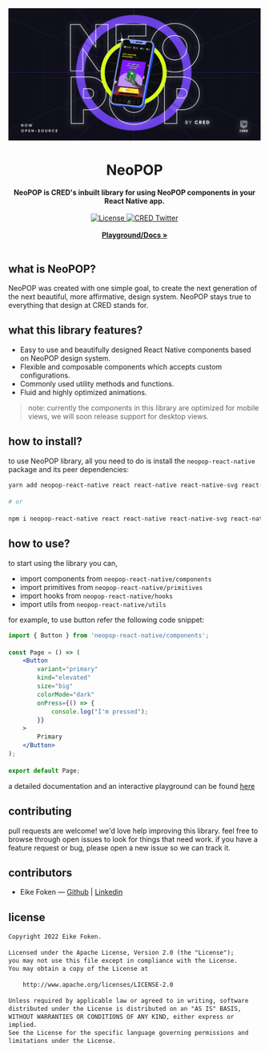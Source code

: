 <div align="center">
    <img src="neopop-land.png" alt="NeoPop Banner">
    <h1>NeoPOP</h1>
    <strong>NeoPOP is CRED's inbuilt library for using NeoPOP components in your React Native app.</strong>
</div>
<br>
<div align="center">
    <a href="https://github.com/efoken/neopop-react-native/blob/main/LICENSE">
        <img src="https://badgen.net/github/license/efoken/neopop-react-native" alt="License">
    </a>
    <a href="https://twitter.com/cred_club">
        <img src="https://img.shields.io/twitter/follow/cred_club?label=Twitter&style=flat&logo=twitter&color=1DA1F2" alt="CRED Twitter">
    </a>
</div>
<div align="center">
    <br>
    <a href="https://playground.cred.club"><b>Playground/Docs »</b></a>
    <br><br>
</div>

## what is NeoPOP?

NeoPOP was created with one simple goal, to create the next generation of the next beautiful, more affirmative, design system. NeoPOP stays true to everything that design at CRED stands for.

## what this library features?

-   Easy to use and beautifully designed React Native components based on NeoPOP design system.
-   Flexible and composable components which accepts custom configurations.
-   Commonly used utility methods and functions.
-   Fluid and highly optimized animations.

> note: currently the components in this library are optimized for mobile views, we will soon release support for desktop views.

## how to install?

to use NeoPOP library, all you need to do is install the `neopop-react-native` package and its peer dependencies:

```sh
yarn add neopop-react-native react react-native react-native-svg react-native-web

# or

npm i neopop-react-native react react-native react-native-svg react-native-web
```

## how to use?

to start using the library you can,

-   import components from `neopop-react-native/components`
-   import primitives from `neopop-react-native/primitives`
-   import hooks from `neopop-react-native/hooks`
-   import utils from `neopop-react-native/utils`

for example, to use button refer the following code snippet:

```jsx
import { Button } from 'neopop-react-native/components';

const Page = () => (
    <Button
        variant="primary"
        kind="elevated"
        size="big"
        colorMode="dark"
        onPress={() => {
            console.log("I'm pressed");
        }}
    >
        Primary
    </Button>
);

export default Page;
```

a detailed documentation and an interactive playground can be found [here](https://playground.cred.club)

## contributing

pull requests are welcome! we'd love help improving this library. feel free to browse through open issues to look for things that need work. if you have a feature request or bug, please open a new issue so we can track it.

## contributors

-   Eike Foken — [Github](https://github.com/efoken) | [Linkedin](https://www.linkedin.com/in/eike-foken/)

## license

```
Copyright 2022 Eike Foken.

Licensed under the Apache License, Version 2.0 (the "License");
you may not use this file except in compliance with the License.
You may obtain a copy of the License at

    http://www.apache.org/licenses/LICENSE-2.0

Unless required by applicable law or agreed to in writing, software
distributed under the License is distributed on an "AS IS" BASIS,
WITHOUT WARRANTIES OR CONDITIONS OF ANY KIND, either express or implied.
See the License for the specific language governing permissions and
limitations under the License.
```

